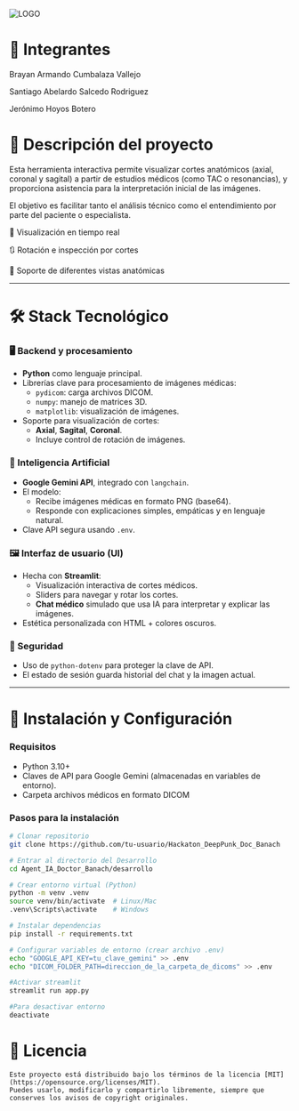 
![LOGO](https://cdn.discordapp.com/attachments/949495010829688942/1390158587913044119/logo.PNG?ex=68673d93&is=6865ec13&hm=0f922e7b16245234f1035f60701b631677daaa2fcdfe21adc1f5fe81b6a96cc1&)

# 👥 Integrantes

Brayan Armando Cumbalaza Vallejo

Santiago Abelardo Salcedo Rodriguez

Jerónimo Hoyos Botero

# 📝 Descripción del proyecto
Esta herramienta interactiva permite visualizar cortes anatómicos (axial, coronal y sagital) a partir de estudios médicos (como TAC o resonancias), y proporciona asistencia para la interpretación inicial de las imágenes.

El objetivo es facilitar tanto el análisis técnico como el entendimiento por parte del paciente o especialista.

🔄 Visualización en tiempo real

🔃 Rotación e inspección por cortes

🧭 Soporte de diferentes vistas anatómicas 

---

# 🛠 Stack Tecnológico 

### 🖥️ Backend y procesamiento
- **Python** como lenguaje principal.
- Librerías clave para procesamiento de imágenes médicas:
  - `pydicom`: carga archivos DICOM.
  - `numpy`: manejo de matrices 3D.
  - `matplotlib`: visualización de imágenes.
- Soporte para visualización de cortes:
  - **Axial**, **Sagital**, **Coronal**.
  - Incluye control de rotación de imágenes.

### 🧠 Inteligencia Artificial
- **Google Gemini API**, integrado con `langchain`.
- El modelo:
  - Recibe imágenes médicas en formato PNG (base64).
  - Responde con explicaciones simples, empáticas y en lenguaje natural.
- Clave API segura usando `.env`.

### 🖼️ Interfaz de usuario (UI)
- Hecha con **Streamlit**:
  - Visualización interactiva de cortes médicos.
  - Sliders para navegar y rotar los cortes.
  - **Chat médico** simulado que usa IA para interpretar y explicar las imágenes.
- Estética personalizada con HTML + colores oscuros.

### 🔐 Seguridad
- Uso de `python-dotenv` para proteger la clave de API.
- El estado de sesión guarda historial del chat y la imagen actual.

---

# 🚀 Instalación y Configuración  

### **Requisitos**  
- Python 3.10+  
- Claves de API para Google Gemini (almacenadas en variables de entorno).  
- Carpeta archivos médicos en formato DICOM
### **Pasos para la instalación**  
```bash
# Clonar repositorio
git clone https://github.com/tu-usuario/Hackaton_DeepPunk_Doc_Banach

# Entrar al directorio del Desarrollo
cd Agent_IA_Doctor_Banach/desarrollo

# Crear entorno virtual (Python)
python -m venv .venv
source venv/bin/activate  # Linux/Mac
.venv\Scripts\activate    # Windows

# Instalar dependencias
pip install -r requirements.txt

# Configurar variables de entorno (crear archivo .env)
echo "GOOGLE_API_KEY=tu_clave_gemini" >> .env
echo "DICOM_FOLDER_PATH=direccion_de_la_carpeta_de_dicoms" >> .env

#Activar streamlit
streamlit run app.py

#Para desactivar entorno
deactivate
```

# 📄 Licencia 
``` 
Este proyecto está distribuido bajo los términos de la licencia [MIT](https://opensource.org/licenses/MIT).  
Puedes usarlo, modificarlo y compartirlo libremente, siempre que conserves los avisos de copyright originales.
```
